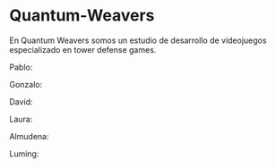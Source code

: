 # Quantum-Weavers
En Quantum Weavers somos un estudio de desarrollo de videojuegos especializado en tower defense games.

Pablo:

Gonzalo:

David:

Laura:

Almudena:

Luming:
